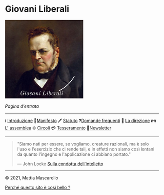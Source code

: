 # Giovani Liberali

<img src="logo.png" style="zoom:25%;" />

*Pagina d'entrata*

---

:information_source: [Introduzione](introduzione)    :page_with_curl:[Manifesto](manifesto)    :pen: [Statuto](statuto)
:question:[Domande frequenti](domande_frequenti)     :diamond_shape_with_a_dot_inside: [La direzione](direzione)    :family: [L' assemblea](assemblea)
:globe_with_meridians: [Circoli](circoli)    :credit_card: [Tesseramento](tesseramento)    :email:[Newsletter](newsletter)

---

> "Siamo nati per essere, se vogliamo, creature razionali, ma è solo l'uso e l'esercizio che ci rende tali, e in effetti non siamo così lontani da quanto l'ingegno e l'applicazione ci abbiano portato."
>
> ―    John Locke            [Sulla condotta dell'intelletto](https://it.wikipedia.org/wiki/Sulla_condotta_dell%27intelletto)    

---

:copyright: 2021, Mattia Mascarello

[Perché questo sito è così bello ?](design)

